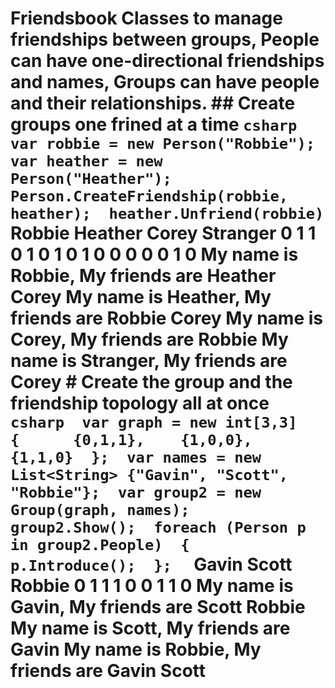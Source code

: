 # Friendsbook    Classes to manage friendships between groups,  People can have one-directional friendships and names,  Groups can have people and their relationships.     ## Create groups one frined at a time    ```csharp  var robbie = new Person("Robbie");  var heather = new Person("Heather");  Person.CreateFriendship(robbie, heather);  heather.Unfriend(robbie)  ```    Robbie  Heather  Corey  Stranger    0 1 1 0   1 0 1 0   1 0 0 0   0 0 1 0     My name is Robbie,  My friends are  	Heather  	Corey    My name is Heather,  My friends are  	Robbie  	Corey    My name is Corey,  My friends are  	Robbie    My name is Stranger,  My friends are  	Corey    # Create the group and the friendship topology all at once    ```csharp  var graph = new int[3,3]   {  	{0,1,1},  	{1,0,0},  	{1,1,0}  };  var names = new List<String> {"Gavin", "Scott", "Robbie"};  var group2 = new Group(graph, names);  group2.Show();  foreach (Person p in group2.People)  {  	p.Introduce();  };  ```    Gavin  Scott  Robbie    0 1 1   1 0 0   1 1 0     My name is Gavin,  My friends are  	Scott  	Robbie    My name is Scott,  My friends are  	Gavin    My name is Robbie,  My friends are  	Gavin  	Scott  